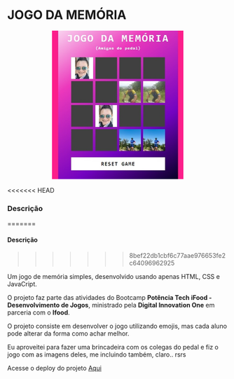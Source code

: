 
# JOGO DA MEMÓRIA

<div align="center">
<img src="./src/img/print.jpg" width="300px">
</div>

<<<<<<< HEAD
### Descrição
=======
#### Descrição
>>>>>>> 8bef22db1cbf6c77aae976653fe2c64096962925

Um jogo de memória simples, desenvolvido usando apenas HTML, CSS e JavaCript.

O projeto faz parte das atividades do Bootcamp **Potência Tech iFood - Desenvolvimento de Jogos**, ministrado pela **Digital Innovation One** em parceria com o **Ifood**.

O projeto consiste em desenvolver o jogo utilizando emojis, mas cada aluno pode alterar da forma como achar melhor. 

Eu aproveitei para fazer uma brincadeira com os colegas do pedal e fiz o jogo com as imagens deles, me incluindo também, claro.. rsrs






Acesse o deploy do projeto [Aqui](https://bajan1408.github.io/jogo-da-memoria-com-js/)
